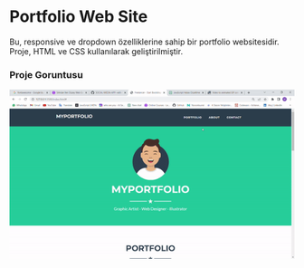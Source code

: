 # Portfolio Web Site

Bu, responsive ve dropdown özelliklerine sahip bir portfolio websitesidir. Proje, HTML ve CSS kullanılarak geliştirilmiştir.

### Proje Goruntusu

![](/images/123.gif)